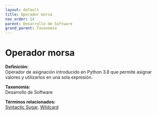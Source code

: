 ```yaml
---
layout: default
title: Operador morsa
nav_order: 14
parent: Desarrollo de Software
grand_parent: Taxonomía
---
```


# Operador morsa

**Definición:**  
Operador de asignación introducido en Python 3.8 que permite asignar valores y utilizarlos en una sola expresión.

**Taxonomía:**  
Desarrollo de Software

**Términos relacionados:**  
[Syntactic Sugar](https://maleniski.github.io/diccionario-angl-tec-mx/docs/taxonomia/desarrollo-de-software/syntactic-sugar.html), [Wildcard](https://maleniski.github.io/diccionario-angl-tec-mx/docs/taxonomia/desarrollo-de-software/wildcard.html)
